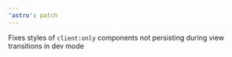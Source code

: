 ```yaml
---
'astro': patch
---
```


Fixes styles of `client:only` components not persisting during view transitions in dev mode
